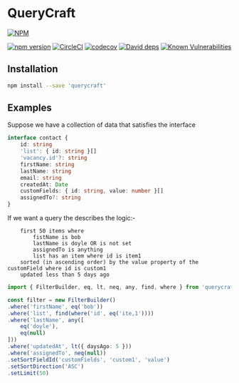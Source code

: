 # QueryCraft

[![NPM](https://nodei.co/npm/querycraft.png)](https://npmjs.org/package/querycraft)

[![npm version](https://badge.fury.io/js/querycraft.svg)](https://badge.fury.io/js/querycraft)
[![CircleCI](https://circleci.com/gh/BeameryHQ/QueryCraft.svg?style=svg)](https://circleci.com/gh/BeameryHQ/QueryCraft)
[![codecov](https://codecov.io/gh/BeameryHQ/QueryCraft/branch/master/graph/badge.svg)](https://codecov.io/gh/BeameryHQ/QueryCraft)
[![David deps](https://david-dm.org/BeameryHQ/QueryCraft.svg)](https://david-dm.org/BeameryHQ/QueryCraft)
[![Known Vulnerabilities](https://snyk.io/test/github/beameryhq/querycraft/badge.svg)](https://snyk.io/test/github/beameryhq/querycraft)

## Installation

```sh
npm install --save 'querycraft'
```

## Examples

Suppose we have a collection of data that satisfies the interface

```ts
interface contact {
    id: string
    'list': { id: string }[]
    'vacancy.id'?: string
    firstName: string
    lastName: string
    email: string
    createdAt: Date
    customFields: { id: string, value: number }[]
    assignedTo?: string
}
```

If we want a query the describes the logic:-
```
    first 50 items where
        fistName is bob
        lastName is doyle OR is not set
        assignedTo is anything
        list has an item where id is item1
    sorted (in ascending order) by the value property of the customField where id is custom1
    updated less than 5 days ago
```

```ts
import { FilterBuilder, eq, lt, neq, any, find, where } from 'querycraft'

const filter = new FilterBuilder()
.where('firstName', eq('bob'))
.where('list', find(where('id', eq('ite,1'))))
.where('lastName', any([
    eq('doyle'),
    eq(null)
]))
.where('updatedAt', lt({ daysAgo: 5 }))
.where('assignedTo', neq(null))
.setSortFieldId('customFields', 'custom1', 'value')
.setSortDirection('ASC')
.setLimit(50)

```
